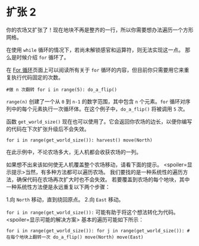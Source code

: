 # 扩张 2
你的农场又扩张了！现在地块不再是整齐的一行，所以你需要想办法遍历一个方形网格。

在使用 `while` 循环的情况下，若尚未解锁感官和运算符，则无法实现这一点。
那么是时候介绍 `for` 循环了。

在 [For 循环](docs/scripting/for.md)页面上可以阅读所有关于 `for` 循环的内容，但目前你只需要用它来重复执行代码固定的次数。

`#做 n 次翻转
for i in range(5):
	do_a_flip()`

`range(n)` 创建了一个从 `0` 到 `n-1` 的数字范围，其中包含 `n` 个元素。`for` 循环对序列中的每个元素执行一次循环体。在这个例子中，`do_a_flip()` 将被调用 `5` 次。

函数 `get_world_size()` 现在也可以使用了。它会返回你农场的边长，以便你编写的代码在下次扩张升级后不会失效。

`for i in range(get_world_size()):
	harvest()
	move(North)`

在此示例中，不论农场多大，无人机都会收获农场的一列。

如果想不出来该如何使无人机覆盖整个农场移动，请看下面的提示。
<spoiler=显示提示>当然，有多种方法都可以遍历农场。
我们要找的是一种系统性的遍历方法，确保代码在农场再次扩大时也不会失效。
若要覆盖到农场的每个地块，其中一种系统性方法便是永远重复以下两个步骤：

1.向 `North` 移动，直到绕回原点。
2.向 `East` 移动。

`for i in range(get_world_size()):` 可能有助于将这个想法转化为代码。
</spoiler>
<spoiler=显示可能的解决方案> 基本的遍历可能如下所示：

`for i in range(get_world_size()):
	for j in range(get_world_size()):
		#在每个地块上翻转一次
		do_a_flip()
		move(North)
	move(East)`
</spoiler>